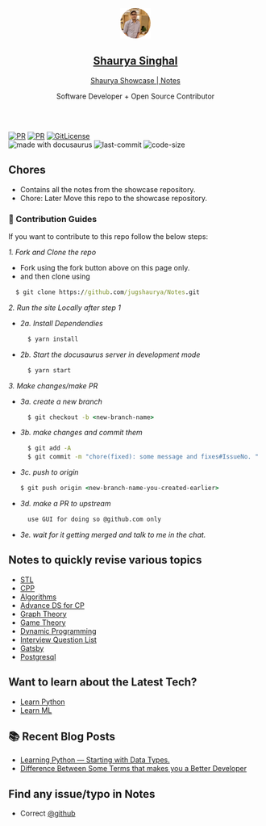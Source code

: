 <p align="center">
  <a href="/develop-site-link">
    <img alt="logo" src="./static/img/shaurya.png" width="60" />
    <h2 align="center"><a href="https://jugshaurya.in/">Shaurya Singhal</a></h2>
  </a>
</p> 
<p align="center"><a href="https://notes.jugshaurya.in/">Shaurya Showcase | Notes</a></p>
<p align="center">Software Developer + Open Source Contributor</p>

<br>
<br>

[![PR](https://img.shields.io/badge/code_style-prettier-ff69b4.svg)](https://github.com/jugshaurya/notes)
[![PR](https://img.shields.io/badge/PR-Welcome-blue.svg)](https://github.com/jugshaurya/notes)
[![GitLicense](https://gitlicense.com/badge/jugshaurya/showcase)](https://github.com/jugshaurya/notes)
<br/>
<img src="https://img.shields.io/badge/made%20with-docusaurus-cyan.svg" alt="made with docusaurus"> <img src="https://img.shields.io/github/last-commit/jugshaurya/notes" alt="last-commit"> <img src="https://img.shields.io/github/languages/code-size/jugshaurya/notes" alt="code-size">


## Chores

- Contains all the notes from the showcase repository.
- Chore: Later Move this repo to the showcase repository.

### 👥 Contribution Guides

If you want to contribute to this repo follow the below steps:

_1. Fork and Clone the repo_

- Fork using the fork button above on this page only.
- and then clone using

```cmd
  $ git clone https://github.com/jugshaurya/Notes.git
```

_2. Run the site Locally after step 1_

- _2a. Install Dependendies_
  ```cmd
    $ yarn install
  ```
- _2b. Start the docusaurus server in development mode_
  ```cmd
    $ yarn start
  ```

_3. Make changes/make PR_

- _3a. create a new branch_

  ```cmd
    $ git checkout -b <new-branch-name>
  ```

- _3b. make changes and commit them_

  ```cmd
    $ git add -A
    $ git commit -m "chore(fixed): some message and fixes#IssueNo. "
  ```

- _3c. push to origin_
  ```cmd
  $ git push origin <new-branch-name-you-created-earlier>
  ```
- _3d. make a PR to upstream_
  ```cmd
    use GUI for doing so @github.com only
  ```
- _3e. wait for it getting merged and talk to me in the chat._


## Notes to quickly revise various topics

- [STL](https://notes.jugshaurya.in/docs/stl)
- [CPP](https://notes.jugshaurya.in/docs/cpp)
- [Algorithms](https://notes.jugshaurya.in/docs/algo)
- [Advance DS for CP](https://notes.jugshaurya.in/docs/advance-ds_approaches)
- [Graph Theory](https://notes.jugshaurya.in/docs/graphs)
- [Game Theory](https://notes.jugshaurya.in/docs/gameTheory)
- [Dynamic Programming](https://notes.jugshaurya.in/docs/dp)
- [Interview Question List](https://notes.jugshaurya.in/docs/questions)
- [Gatsby](https://notes.jugshaurya.in/docs/gatsby)
- [Postgresql](https://notes.jugshaurya.in/docs/postgresql)

## Want to learn about the Latest Tech?

- [Learn Python](https://github.com/jugshaurya/Learn-Python/tree/master/1-Learn-Python)
- [Learn ML](https://github.com/jugshaurya/Machine-Learning)

## 📚 Recent Blog Posts

- [Learning Python — Starting with Data Types.](https://medium.com/@shauryasinghal84/learning-python-starting-with-data-types-bc215a24086a)
- [Difference Between Some Terms that makes you a Better Developer](https://medium.com/@shauryasinghal84/difference-between-some-terms-that-makes-you-a-better-developer-e4da04a74925)

## Find any issue/typo in Notes

- Correct [@github](https://github.com/jugshaurya/Notes/tree/main/docs)
